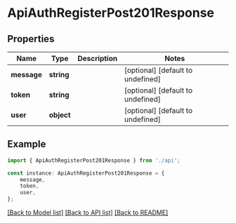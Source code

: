 # ApiAuthRegisterPost201Response


## Properties

Name | Type | Description | Notes
------------ | ------------- | ------------- | -------------
**message** | **string** |  | [optional] [default to undefined]
**token** | **string** |  | [optional] [default to undefined]
**user** | **object** |  | [optional] [default to undefined]

## Example

```typescript
import { ApiAuthRegisterPost201Response } from './api';

const instance: ApiAuthRegisterPost201Response = {
    message,
    token,
    user,
};
```

[[Back to Model list]](../README.md#documentation-for-models) [[Back to API list]](../README.md#documentation-for-api-endpoints) [[Back to README]](../README.md)
